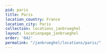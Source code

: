 ```yaml
---
pid: paris
title: Paris
location_country: France
location_city: Paris
collection: locations_janbrueghel
layout: locationpage_janbrueghel
order: '042'
permalink: "/janbrueghel/locations/paris/"
---
```


